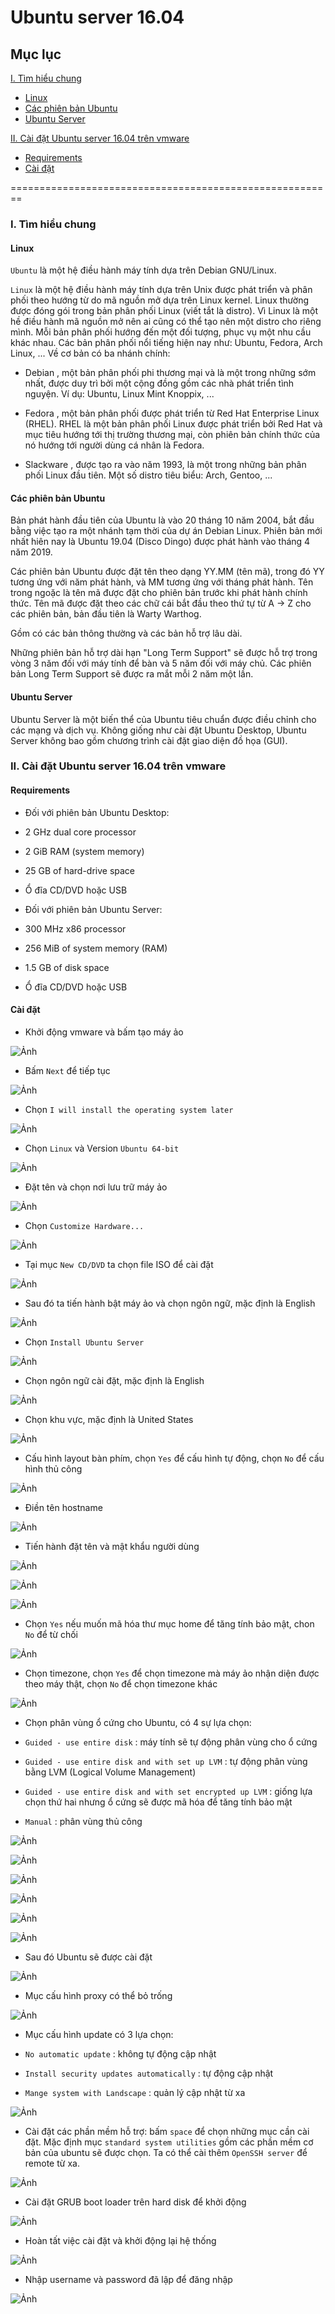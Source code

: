# Ubuntu server 16.04

## Mục lục

[I. Tìm hiểu chung](#tìmhieuchung)
- [Linux](#linux)
- [Các phiên bản Ubuntu](#cacphienbanubuntu)
- [Ubuntu Server](#ubuntuserver)

[II. Cài đặt Ubuntu server 16.04 trên vmware](#caidatubuntuserver16.04trenvmware)
- [Requirements](#requirements)
- [Cài đặt](#caidat)

========================================================

<a name="timhieuchung"></a>

### I. Tìm hiểu chung

<a name="linux"></a>

#### Linux

`Ubuntu` là một hệ điều hành máy tính dựa trên Debian GNU/Linux.

`Linux` là một hệ điều hành máy tính dựa trên Unix được phát triển và phân phối theo hướng từ do mã nguồn mở dựa trên Linux kernel. Linux thường được đóng gói trong bản phân phối Linux (viết tắt là distro). Vì Linux là một hề điều hành mã nguồn mở nên ai cũng có thể tạo nên một distro cho riêng mình. Mỗi bản phân phối hướng đến một đối tượng, phục vụ một nhu cầu khác nhau. Các bản phân phối nổi tiếng hiện nay như: Ubuntu, Fedora, Arch Linux, ... Về cơ bản có ba nhánh chính:

- Debian , một bản phân phối phi thương mại và là một trong những sớm nhất, được duy trì bởi một cộng đồng gồm các nhà phát triển tình nguyện. Ví dụ: Ubuntu, Linux Mint Knoppix, ...

- Fedora , một bản phân phối được phát triển từ Red Hat Enterprise Linux (RHEL). RHEL là một bản phân phối Linux được phát triển bởi Red Hat và mục tiêu hướng tới thị trường thương mại, còn phiên bản chính thức của nó hướng tới người dùng cá nhân là Fedora.

- Slackware , được tạo ra vào năm 1993, là một trong những bản phân phối Linux đầu tiên. Một số distro tiêu biểu: Arch, Gentoo, ...

<a name="cacphienbanubuntu"></a>

#### Các phiên bản Ubuntu

Bản phát hành đầu tiên của Ubuntu là vào 20 tháng 10 năm 2004, bắt đầu bằng việc tạo ra một nhánh tạm thời của dự án Debian Linux. Phiên bản mới nhất hiên nay là Ubuntu 19.04 (Disco Dingo) được phát hành vào tháng 4 năm 2019.

Các phiên bản Ubuntu được đặt tên theo dạng YY.MM (tên mã), trong đó YY tương ứng với năm phát hành, và MM tương ứng với tháng phát hành. Tên trong ngoặc là tên mã được đặt cho phiên bản trước khi phát hành chính thức. Tên mã được đặt theo các chữ cái bắt đầu theo thứ tự từ A -> Z cho các phiên bản, bản đầu tiên là Warty Warthog.

Gồm có các bản thông thường và các bản hỗ trợ lâu dài.

Những phiên bản hỗ trợ dài hạn "Long Term Support" sẽ được hỗ trợ trong vòng 3 năm đối với máy tính để bàn và 5 năm đối với máy chủ. Các phiên bản Long Term Support sẽ được ra mắt mỗi 2 năm một lần.

<a name="ubuntuserver"></a>

#### Ubuntu Server

Ubuntu Server là một biến thể của Ubuntu tiêu chuẩn được điều chỉnh cho các mạng và dịch vụ. Không giống như cài đặt Ubuntu Desktop, Ubuntu Server không bao gồm chương trình cài đặt giao diện đồ họa (GUI).

<a name="caidatubuntuserver16.04trenvmware"></a>

### II. Cài đặt Ubuntu server 16.04 trên vmware

<a name="requirements"></a>

#### Requirements

- Đối với phiên bản Ubuntu Desktop:
 - 2 GHz dual core processor
 - 2 GiB RAM (system memory)
 - 25 GB of hard-drive space
 - Ổ đĩa CD/DVD hoặc USB

- Đối với phiên bản Ubuntu Server:
 - 300 MHz x86 processor
 - 256 MiB of system memory (RAM)
 - 1.5 GB of disk space
 - Ổ đĩa CD/DVD hoặc USB

<a name="caidat"></a>

#### Cài đặt

- Khởi động vmware và bấm tạo máy ảo

![Ảnh](https://i.imgur.com/aAlh9FD.png)

- Bấm `Next` để tiếp tục

![Ảnh](https://i.imgur.com/gNgglLt.png)

- Chọn `I will install the operating system later`

![Ảnh](https://i.imgur.com/8jYNpft.png)

- Chọn `Linux` và Version `Ubuntu 64-bit`

![Ảnh](https://i.imgur.com/lylaL9D.png)

- Đặt tên và chọn nơi lưu trữ máy ảo

![Ảnh](https://i.imgur.com/35887LO.png)

- Chọn `Customize Hardware...`

![Ảnh](https://i.imgur.com/KJGFJkc.png)

- Tại mục `New CD/DVD` ta chọn file ISO để cài đặt

![Ảnh](https://i.imgur.com/AaY57Y4.png)

- Sau đó ta tiến hành bật máy ảo và chọn ngôn ngữ, mặc định là English

![Ảnh](https://i.imgur.com/xTo0tn2.png)

- Chọn `Install Ubuntu Server`

![Ảnh](https://i.imgur.com/kVmcYw5.png)

- Chọn ngôn ngữ cài đặt, mặc định là English

![Ảnh](https://i.imgur.com/u8L1lBL.png)

- Chọn khu vực, mặc định là United States

![Ảnh](https://i.imgur.com/bUsAGpf.png)

- Cấu hình layout bàn phím, chọn `Yes` để cấu hình tự động, chọn `No` để cấu hình thủ công

![Ảnh](https://i.imgur.com/YURlV3M.png)

- Điền tên hostname

![Ảnh](https://i.imgur.com/tEKLweh.png)

- Tiến hành đặt tên và mật khẩu người dùng

![Ảnh](https://i.imgur.com/FvSuHaq.png)

![Ảnh](https://i.imgur.com/Qk9SXSn.png)

![Ảnh](https://i.imgur.com/eR123H7.png)

- Chọn `Yes` nếu muốn mã hóa thư mục home để tăng tính bảo mật, chon `No` để từ chối

![Ảnh](https://i.imgur.com/JcJEyTl.png)

- Chọn timezone, chọn `Yes` để chọn timezone mà máy ảo nhận diện được theo máy thật, chọn `No` để chọn timezone khác

![Ảnh](https://i.imgur.com/8k4EKsX.png)

- Chọn phân vùng ổ cứng cho Ubuntu, có 4 sự lựa chọn:

 - `Guided - use entire disk` : máy tính sẽ tự động phân vùng cho ổ cứng

 - `Guided - use entire disk and with set up LVM` : tự động phân vùng bằng LVM (Logical Volume Management)

 - `Guided - use entire disk and with set encrypted up LVM` : giống lựa chọn thứ hai nhưng ổ cứng sẽ được mã hóa để tăng tính bảo mật

 - `Manual` : phân vùng thủ công

![Ảnh](https://i.imgur.com/oxElhdM.png)

![Ảnh](https://i.imgur.com/xJUXEd0.png)

![Ảnh](https://i.imgur.com/6Fj9LIy.png)

![Ảnh](https://i.imgur.com/5AlHwPb.png)

![Ảnh](https://i.imgur.com/ILEwwSx.png)

![Ảnh](https://i.imgur.com/GVjAxUY.png)

- Sau đó Ubuntu sẽ được cài đặt

![Ảnh](https://i.imgur.com/kkRzXWG.png)

- Mục cấu hình proxy có thể bỏ trống

![Ảnh](https://i.imgur.com/hX2eRoL.png)

- Mục cấu hình update có 3 lựa chọn:

 - `No automatic update` : không tự động cập nhật

 - `Install security updates automatically` : tự động cập nhật

 - `Mange system with Landscape` : quản lý cập nhật từ xa

![Ảnh](https://i.imgur.com/IPSgIhZ.png)

- Cài đặt các phần mềm hỗ trợ: bấm `space` để chọn những mục cần cài đặt. Mặc định mục `standard system utilities` gồm các phần mềm cơ bản của ubuntu sẽ được chọn. Ta có thể cài thêm `OpenSSH server` để remote từ xa.

![Ảnh](https://i.imgur.com/SOGgAIt.png)

- Cài đặt GRUB boot loader trên hard disk để khởi động

![Ảnh](https://i.imgur.com/Dhl59fI.png)

- Hoàn tất việc cài đặt và khởi động lại hệ thống

![Ảnh](https://i.imgur.com/YMsdDDY.png)

- Nhập username và password đã lập để đăng nhập

![Ảnh](https://i.imgur.com/3L9bXGR.png)
